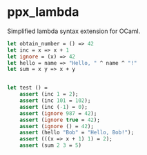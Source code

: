 ppx_lambda
==========

Simplified lambda syntax extension for OCaml.

```ocaml
let obtain_number = () => 42
let inc = x => x + 1
let ignore = (x) => 42
let hello = name => "Hello, " ^ name ^ "!"
let sum = x y => x + y


let test () =
    assert (inc 1 = 2);
    assert (inc 101 = 102);
    assert (inc (-1) = 0);
    assert (ignore 987 = 42);
    assert (ignore true = 42);
    assert (ignore () = 42);
    assert (hello "Bob" = "Hello, Bob!");
    assert (((x => x + 1) 1) = 2);
    assert (sum 2 3 = 5)
```
